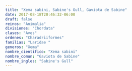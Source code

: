 ```yaml
---
title: "Xema sabini, Sabine's Gull, Gaviota de Sabine"
date: 2017-08-18T20:46:32-06:00
draft: false
reinos: "Animalia"
divisiones: "Chordata"
clases: "Aves"
ordenes: "Charadriiformes"
familias: "Laridae "
generos: "Xema"
nombre_cientifico: "Xema sabini"
nombre_comun: "Gaviota de Sabine"
nombre_ingles: "Sabine's Gull"
---
```

